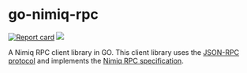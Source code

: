 # go-nimiq-rpc

[![Report card](https://goreportcard.com/badge/github.com/redmaner/go-nimiq-rpc)](https://goreportcard.com/github.com/redmaner/go-nimiq-rpc)
[![](https://godoc.org/github.com/redmaner/go-nimiq-rpc?status.svg)](https://godoc.org/github.com/redmaner/go-nimiq-rpc)

A Nimiq RPC client library in GO. This client library uses the [JSON-RPC protocol](https://www.jsonrpc.org/specification) and implements the [Nimiq RPC specification](https://github.com/nimiq/core-js/wiki/JSON-RPC-API#remotejs-client).
